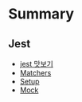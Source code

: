 # Summary

## Jest

* [jest 맛보기](jest/jest맛보기.md)
* [Matchers](jest/Matchers.md)
* [Setup](jest/setup.md)
* [Mock](jest/Mock.md)

